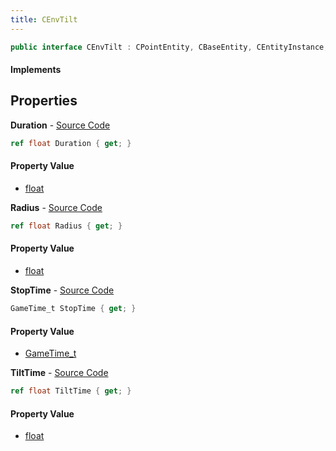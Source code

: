```yaml
---
title: CEnvTilt
---
```


```csharp
public interface CEnvTilt : CPointEntity, CBaseEntity, CEntityInstance, ISchemaClass<CEntityInstance>, ISchemaClass<CBaseEntity>, ISchemaClass<CPointEntity>, ISchemaClass<CEnvTilt>, ISchemaField, ISchemaClass, INativeHandle
```

#### Implements

## Properties

**Duration** - [Source Code](https://github.com/swiftly-solution/swiftlys2/blob/master/managed/src/SwiftlyS2.Generated/Schemas/Interfaces/CEnvTilt.cs#L16)

```csharp
ref float Duration { get; }
```

#### Property Value

- [float](https://learn.microsoft.com/dotnet/api/system.single)

**Radius** - [Source Code](https://github.com/swiftly-solution/swiftlys2/blob/master/managed/src/SwiftlyS2.Generated/Schemas/Interfaces/CEnvTilt.cs#L18)

```csharp
ref float Radius { get; }
```

#### Property Value

- [float](https://learn.microsoft.com/dotnet/api/system.single)

**StopTime** - [Source Code](https://github.com/swiftly-solution/swiftlys2/blob/master/managed/src/SwiftlyS2.Generated/Schemas/Interfaces/CEnvTilt.cs#L22)

```csharp
GameTime_t StopTime { get; }
```

#### Property Value

- [GameTime_t](/docs/api/shared/schemadefinitions/gametime_t)

**TiltTime** - [Source Code](https://github.com/swiftly-solution/swiftlys2/blob/master/managed/src/SwiftlyS2.Generated/Schemas/Interfaces/CEnvTilt.cs#L20)

```csharp
ref float TiltTime { get; }
```

#### Property Value

- [float](https://learn.microsoft.com/dotnet/api/system.single)


